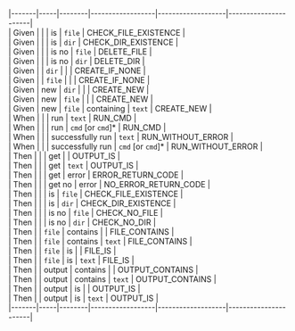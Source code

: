 |-------|-----|--------|------------------|-------------------|----------------------|  
| Given |     |        | is               | `file`            | CHECK_FILE_EXISTENCE |  
| Given |     |        | is               | `dir`             | CHECK_DIR_EXISTENCE  |  
| Given |     |        | is no            | `file`            | DELETE_FILE          |  
| Given |     |        | is no            | `dir`             | DELETE_DIR           |  
| Given |     | `dir`  |                  |                   | CREATE_IF_NONE       |  
| Given |     | `file` |                  |                   | CREATE_IF_NONE       |  
| Given | new | `dir`  |                  |                   | CREATE_NEW           |  
| Given | new | `file` |                  |                   | CREATE_NEW           |  
| Given | new | `file` | containing       | `text`            | CREATE_NEW           |  
| When  |     |        | run              | `text`            | RUN_CMD              |  
| When  |     |        | run              | `cmd` [or `cmd`]* | RUN_CMD              |  
| When  |     |        | successfully run | `text`            | RUN_WITHOUT_ERROR    |  
| When  |     |        | successfully run | `cmd` [or `cmd`]* | RUN_WITHOUT_ERROR    |  
| Then  |     |        | get              |                   | OUTPUT_IS            |  
| Then  |     |        | get              | `text`            | OUTPUT_IS            |  
| Then  |     |        | get              | error             | ERROR_RETURN_CODE    |  
| Then  |     |        | get no           | error             | NO_ERROR_RETURN_CODE |  
| Then  |     |        | is               | `file`            | CHECK_FILE_EXISTENCE |  
| Then  |     |        | is               | `dir`             | CHECK_DIR_EXISTENCE  |  
| Then  |     |        | is no            | `file`            | CHECK_NO_FILE        |  
| Then  |     |        | is no            | `dir`             | CHECK_NO_DIR         |  
| Then  |     | `file` | contains         |                   | FILE_CONTAINS        |  
| Then  |     | `file` | contains         | `text`            | FILE_CONTAINS        |  
| Then  |     | `file` | is               |                   | FILE_IS              |  
| Then  |     | `file` | is               | `text`            | FILE_IS              |  
| Then  |     | output | contains         |                   | OUTPUT_CONTAINS      |  
| Then  |     | output | contains         | `text`            | OUTPUT_CONTAINS      |  
| Then  |     | output | is               |                   | OUTPUT_IS            |  
| Then  |     | output | is               | `text`            | OUTPUT_IS            |  
|-------|-----|--------|------------------|-------------------|----------------------|

